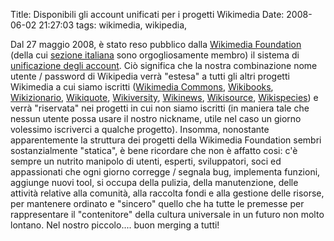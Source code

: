 Title: Disponibili gli account unificati per i progetti Wikimedia
Date:  2008-06-02 21:27:03
tags: wikimedia, wikipedia,

Dal 27 maggio 2008, è stato reso pubblico
dalla [Wikimedia Foundation][1] (della cui [sezione italiana][2] sono
orgogliosamente membro) il sistema di [unificazione degli account][3]. Ciò
significa che la nostra combinazione nome utente / password di Wikipedia
verrà "estesa" a tutti gli altri progetti Wikimedia a cui siamo iscritti
([Wikimedia Commons][4], [Wikibooks][5], [Wikizionario][6], [Wikiquote][7],
[Wikiversity][8], [Wikinews][9], [Wikisource][10], [Wikispecies][11]) e
verrà "riservata" nei progetti in cui non siamo iscritti (in maniera tale
che nessun utente possa usare il nostro nickname, utile nel caso un giorno
volessimo iscriverci a qualche progetto). Insomma, nonostante apparentemente
la struttura dei progetti della Wikimedia Foundation sembri sostanzialmente
"statica", è bene ricordare che non è affatto cosi: c'è sempre un nutrito
manipolo di utenti, esperti, sviluppatori, soci ed appassionati che ogni
giorno corregge / segnala bug, implementa funzioni, aggiunge nuovi tool, si
occupa della pulizia, della manutenzione, delle attività relative alla
comunità, alla raccolta fondi e alla gestione delle risorse, per mantenere
ordinato e "sincero" quello che ha tutte le premesse per rappresentare il
"contenitore" della cultura universale in un futuro non molto lontano. Nel
nostro piccolo.... buon merging a tutti!

   [1]: http://wikimediafoundation.org/wiki/Home

   [2]: http://www.wikimedia.it/index.php/Pagina_principale

   [3]: http://it.wikipedia.org/wiki/Aiuto:Login_unificato

   [4]: http://commons.wikimedia.org/wiki/Pagina_principale

   [5]: http://it.wikibooks.org/wiki/Pagina_principale

   [6]: http://it.wiktionary.org/wiki/Pagina_principale

   [7]: http://it.wikiquote.org/wiki/Pagina_principale

   [8]: http://it.wikiversity.org/wiki/Pagina_principale

   [9]: http://it.wikinews.org/wiki/Pagina_principale

   [10]: http://it.wikisource.org/wiki/Pagina_principale

   [11]: http://species.wikimedia.org/wiki/Pagina_principale
